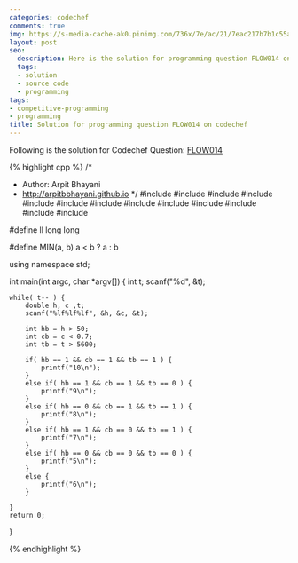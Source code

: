 ```yaml
---
categories: codechef
comments: true
img: https://s-media-cache-ak0.pinimg.com/736x/7e/ac/21/7eac217b7b1c55ab7fd56758e4e181be.jpg
layout: post
seo:
  description: Here is the solution for programming question FLOW014 on codechef
  tags:
  - solution
  - source code
  - programming
tags:
- competitive-programming
- programming
title: Solution for programming question FLOW014 on codechef
---
```


Following is the solution for Codechef Question: [FLOW014](https://www.codechef.com/problems/FLOW014)

{% highlight cpp %}
/*
 *  Author: Arpit Bhayani
 *  http://arpitbbhayani.github.io
 */
#include <cmath>
#include <cstdio>
#include <cstdlib>
#include <climits>
#include <deque>
#include <iostream>
#include <list>
#include <limits>
#include <map>
#include <queue>
#include <set>
#include <stack>
#include <vector>

#define ll long long

#define MIN(a, b) a < b ? a : b

using namespace std;

int main(int argc, char *argv[]) {
    int t;
    scanf("%d", &t);

    while( t-- ) {
        double h, c ,t;
        scanf("%lf%lf%lf", &h, &c, &t);

        int hb = h > 50;
        int cb = c < 0.7;
        int tb = t > 5600;

        if( hb == 1 && cb == 1 && tb == 1 ) {
            printf("10\n");
        }
        else if( hb == 1 && cb == 1 && tb == 0 ) {
            printf("9\n");
        }
        else if( hb == 0 && cb == 1 && tb == 1 ) {
            printf("8\n");
        }
        else if( hb == 1 && cb == 0 && tb == 1 ) {
            printf("7\n");
        }
        else if( hb == 0 && cb == 0 && tb == 0 ) {
            printf("5\n");
        }
        else {
            printf("6\n");
        }

    }
    return 0;
}

{% endhighlight %}
